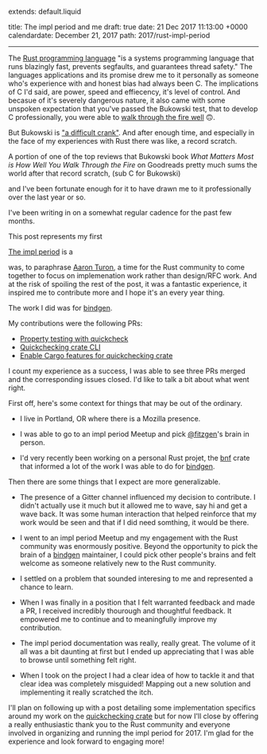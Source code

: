 extends: default.liquid

title: The impl period and me
draft: true
date: 21 Dec 2017 11:13:00 +0000
calendardate: December 21, 2017
path: 2017/rust-impl-period

---

The [Rust programming language](https://www.rust-lang.org) "is a systems 
programming language that runs blazingly fast, prevents segfaults, and 
guarantees thread safety." The languages applications and its promise drew me
to it personally as someone who's experience with and honest bias had always 
been C. The implications of C I'd said, are power, speed and effiecency, 
it's level of control. And becasue of it's severely dangerous nature, it also 
came with some unspoken expectation that you've passed the Bukowski test, that 
to develop C professionally, you were able to 
[walk through the fire well](https://www.goodreads.com/book/show/632901.What_Matters_Most_is_How_Well_You_Walk_Through_the_Fire) 🙃.

But Bukowski is ["a difficult crank"](https://www.goodreads.com/review/show/39569121?book_show_action=true&from_review_page=1). And after enough time, and especially in the face of my experiences with Rust 
there was like, a record scratch.

A portion of one of the top reviews that 
Bukowski book _What Matters Most is How Well You Walk Through the Fire_ on 
Goodreads pretty much sums the world after that record scratch, (sub C for 
Bukowski) 

and I've been fortunate enough for it to 
have drawn me to it professionally over the last year or so. 

I've been writing in on a somewhat
regular cadence for the past few months. 

This post
represents my first 

[The impl period](https://internals.rust-lang.org/t/the-final-impl-period-newsletter/6408) is a


was, to paraphrase [Aaron Turon](https://internals.rust-lang.org/u/aturon), a time for the Rust community to 
come together to focus on implemenation work rather than design/RFC work. And at the risk of spoiling the rest of the post, 
it was a fantastic experience, it inspired me to contribute more and I hope it's an every year thing.

The work I did was for [bindgen](https://github.com/rust-lang-nursery/rust-bindgen).

My contributions were the following PRs:
* [Property testing with quickcheck](https://github.com/rust-lang-nursery/rust-bindgen/pull/1159)
* [Quickchecking crate CLI](https://github.com/rust-lang-nursery/rust-bindgen/pull/1177)
* [Enable Cargo features for quickchecking crate](https://github.com/rust-lang-nursery/rust-bindgen/pull/1180)

I count my experience as a success, I was able to see three PRs merged and the corresponding issues closed. I'd like to 
talk a bit about what went right.

First off, here's some context for things that may be out of the ordinary.

* I live in Portland, OR where there is a Mozilla presence.

* I was able to go to an impl period Meetup and pick [@fitzgen](https://github.com/fitzgen)'s brain in person.

* I'd very recently been working on a personal Rust projet, the [bnf](https://github.com/snewt/bnf) crate that informed a lot of the work I was able to do for [bindgen](https://github.com/rust-lang-nursery/rust-bindgen).

Then there are some things that I expect are more generalizable.

* The presence of a Gitter channel influenced my decision to contribute. I didn't actually use it much but it allowed me to wave, say hi and get a wave back. It was some human interaction that helped reinforce that my work would be seen and that if I did need somthing, it would be there. 

* I went to an impl period Meetup and my engagement with the Rust community was enormously positive. Beyond the opportunity to pick the brain of a [bindgen](https://github.com/rust-lang-nursery/rust-bindgen) maintainer, I could pick other people's brains and felt welcome as someone relatively new to the Rust community. 

* I settled on a problem that sounded interesing to me and represented a chance to learn.

* When I was finally in a position that I felt warranted feedback and made a PR, I received incredibly thourough and thoughtful feedback. It empowered me to continue  and to meaningfully improve my contribution.

* The impl period documentation was really, really great. The volume of it all was a bit daunting at first but I ended up appreciating that I was able to browse until something felt right. 

* When I took on the project I had a clear idea of how to tackle it and that clear idea was completely misguided! Mapping out a new solution and implementing it really scratched the itch. 


I'll plan on following up with a post detailing some implementation specifics around my work on the [quickchecking crate](https://github.com/rust-lang-nursery/rust-bindgen/tree/master/tests/quickchecking) but for now I'll close by offering a really enthusiastic thank you to the Rust community and everyone involved in organizing and running the impl period for 2017. I'm glad for the experience and look forward to engaging more!


